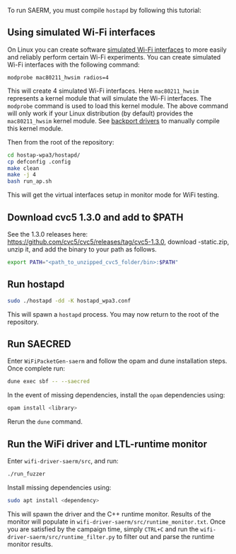 To run SAERM, you must compile `hostapd` by following this tutorial:

## Using simulated Wi-Fi interfaces

On Linux you can create software [simulated Wi-Fi interfaces](https://www.kernel.org/doc/html/latest/networking/mac80211_hwsim/mac80211_hwsim.html)
to more easily and reliably perform certain Wi-Fi experiments.
You can create simulated Wi-Fi interfaces with the following command:

	modprobe mac80211_hwsim radios=4

This will create 4 simulated Wi-Fi interfaces.
Here `mac80211_hwsim` represents a kernel module that will simulate the Wi-Fi interfaces.
The `modprobe` command is used to load this kernel module.
The above command will only work if your Linux distribution (by default) provides the `mac80211_hwsim` kernel module.
See [backport drivers](#id-backport-drivers) to manually compile this kernel module.

Then from the root of the repository:

```bash
cd hostap-wpa3/hostapd/
cp defconfig .config
make clean
make -j 4
bash run_ap.sh
```

This will get the virtual interfaces setup in monitor mode for WiFi testing.

## Download cvc5 1.3.0 and add to $PATH

See the 1.3.0 releases here: https://github.com/cvc5/cvc5/releases/tag/cvc5-1.3.0, download
<your-os>-static.zip, unzip it, and add the binary to your path as follows.
```bash
export PATH="<path_to_unzipped_cvc5_folder/bin>:$PATH"
```

## Run hostapd

```bash
sudo ./hostapd -dd -K hostapd_wpa3.conf
```

This will spawn a `hostapd` process. You may now return to the root of the repository.

## Run SAECRED

Enter `WiFiPacketGen-saerm` and follow the opam and dune installation steps. Once complete run:

```bash
dune exec sbf -- --saecred
```

In the event of missing dependencies, install the `opam` dependencies using:

```bash
opam install <library>
```

Rerun the `dune` command.

## Run the WiFi driver and LTL-runtime monitor

Enter `wifi-driver-saerm/src`, and run:

```bash
./run_fuzzer
```

Install missing dependencies using:

```bash
sudo apt install <dependency>
```

This will spawn the driver and the C++ runtime monitor. Results of the monitor will populate in `wifi-driver-saerm/src/runtime_monitor.txt`. Once you are satisfied by the campaign time, simply `CTRL+C` and run the `wifi-driver-saerm/src/runtime_filter.py` to filter out and parse the runtime monitor results.
